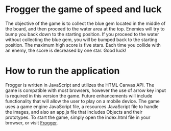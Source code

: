 
# Frogger the game of speed and luck
The objective of the game is to collect the blue gem located in the middle of the board, and then proceed to the water area at the top.  Enemies will try to bump you back down to the starting position.  If you proceed to the water without collecting the blue gem, you will be bumped back to the starting position.  The maximum high score is five stars.  Each time you collide with an enemy, the score is decreased by one star.  Good luck!

# How to run the application
Frogger is written in JavaScript and utilizes the HTML Canvas API.  The game is compatible with most browsers, however the use of arrow key input is required in this version the game. Future enhancements will include functionality that will allow the user to play on a mobile device. The game uses a game engine JavaScript file, a resources JavaScript file to handle the images, and also an app.js file that includes Objects and their prototypes.  To start the game, simply open the index.html file in your browser, or visit [Frogger](https://wade1928.github.io/Frogger/).  

